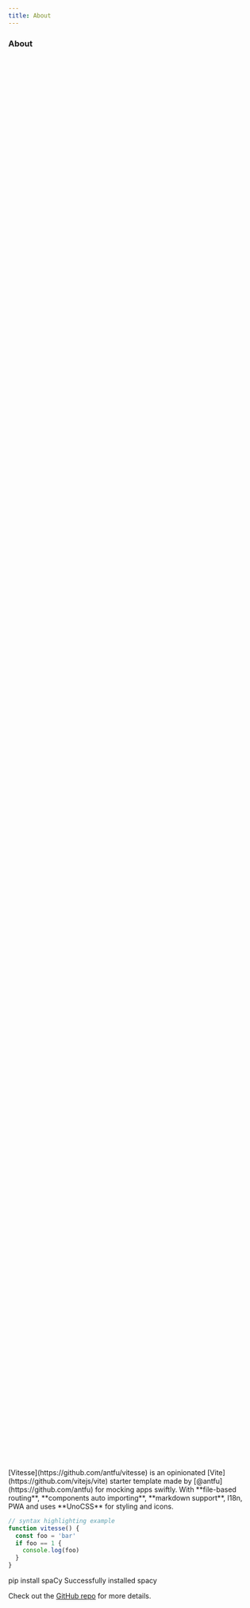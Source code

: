 ```yaml
---
title: About
---
```


<div class="text-center">
  <!-- You can use Vue components inside markdown -->
  <h3>About</h3>
</div>


<div>
<div i-bi-aspect-ratio class="text-4xl -mb-6 m-auto" /><br>
<div i-bi-aspect-ratio-fill class="text-4xl -mb-6 m-auto" /><br>
<div i-bi-at class="text-4xl -mb-6 m-auto" /><br>
<div i-bi-award class="text-4xl -mb-6 m-auto" /><br>
<div i-bi-award-fill class="text-4xl -mb-6 m-auto" /><br>
<div i-bi-bezier class="text-4xl -mb-6 m-auto" /><br>
<div i-bi-bezier2 class="text-4xl -mb-6 m-auto" /><br>
<div i-bi-briefcase class="text-4xl -mb-6 m-auto" /><br>
<div i-bi-briefcase class="text-4xl -mb-6 m-auto" /><br>
<div i-bi-briefcase-fill class="text-4xl -mb-6 m-auto" /><br>
<div i-bi-brush class="text-4xl -mb-6 m-auto" /><br>
<div i-bi-brush-fill class="text-4xl -mb-6 m-auto" /><br>
<div i-bi-bug class="text-4xl -mb-6 m-auto" /><br>
<div i-bi-bug-fill class="text-4xl -mb-6 m-auto" /><br>
<div i-bi-calendar class="text-4xl -mb-6 m-auto" /><br>
<div i-bi-calendar-check class="text-4xl -mb-6 m-auto" /><br>
<div i-bi-calendar3 class="text-4xl -mb-6 m-auto" /><br>
<div i-bi-calendar4 class="text-4xl -mb-6 m-auto" /><br>
<div i-bi-card-checklist class="text-4xl -mb-6 m-auto" /><br>
<div i-bi-cast class="text-4xl -mb-6 m-auto" /><br>
<div i-bi-chat-left-text class="text-4xl -mb-6 m-auto" /><br>
<div i-bi-chat-text class="text-4xl -mb-6 m-auto" /><br>
<div i-bi-check class="text-4xl -mb-6 m-auto" /><br>
<div i-bi-chevron-compact-right class="text-4xl -mb-6 m-auto" /><br>
<div i-bi-chevron-right class="text-4xl -mb-6 m-auto" /><br>
<div i-bi-clock class="text-4xl -mb-6 m-auto" /><br>
<div i-bi-code class="text-4xl -mb-6 m-auto" /><br>
<div i-bi-code-slash class="text-4xl -mb-6 m-auto" /><br>
<div i-bi-code-square class="text-4xl -mb-6 m-auto" /><br>
<div i-bi-controller class="text-4xl -mb-6 m-auto" /><br>
<div i-bi-database class="text-4xl -mb-6 m-auto" /><br>
<div i-bi-device-hdd class="text-4xl -mb-6 m-auto" /><br>
<div i-bi-device-ssd class="text-4xl -mb-6 m-auto" /><br>
<div i-bi-display class="text-4xl -mb-6 m-auto" /><br>
<div i-bi-easel class="text-4xl -mb-6 m-auto" /><br>
<div i-bi-easel2 class="text-4xl -mb-6 m-auto" /><br>
<div i-bi-envelope-at class="text-4xl -mb-6 m-auto" /><br>
<div i-bi-ethernet class="text-4xl -mb-6 m-auto" /><br>
<div i-bi-geo-alt class="text-4xl -mb-6 m-auto" /><br>
<div i-bi-git class="text-4xl -mb-6 m-auto" /><br>
<div i-bi-github class="text-4xl -mb-6 m-auto" /><br>
<div i-bi-globe2 class="text-4xl -mb-6 m-auto" /><br>
<div i-bi-gpu-card class="text-4xl -mb-6 m-auto" /><br>
<div i-bi-hammer class="text-4xl -mb-6 m-auto" /><br>
<div i-bi-info class="text-4xl -mb-6 m-auto" /><br>
<div i-bi-info-lg class="text-4xl -mb-6 m-auto" /><br>
<div i-bi-instagram class="text-4xl -mb-6 m-auto" /><br>
<div i-bi-journal-bookmark class="text-4xl -mb-6 m-auto" /><br>
<div i-bi-journal-code class="text-4xl -mb-6 m-auto" /><br>
<div i-bi-joystick class="text-4xl -mb-6 m-auto" /><br>
<div i-bi-keyboard class="text-4xl -mb-6 m-auto" /><br>
<div i-bi-laptop class="text-4xl -mb-6 m-auto" /><br>
<div i-bi-link class="text-4xl -mb-6 m-auto" /><br>
<div i-bi-link-45deg class="text-4xl -mb-6 m-auto" /><br>
<div i-bi-linkedin class="text-4xl -mb-6 m-auto" /><br>
<div i-bi-memory class="text-4xl -mb-6 m-auto" /><br>
<div i-bi-modem class="text-4xl -mb-6 m-auto" /><br>
<div i-bi-mortarboard class="text-4xl -mb-6 m-auto" /><br>
<div i-bi-mortarboard-fill class="text-4xl -mb-6 m-auto" /><br>
<div i-bi-motherboard class="text-4xl -mb-6 m-auto" /><br>
<div i-bi-mouse class="text-4xl -mb-6 m-auto" /><br>
<div i-bi-mouse2 class="text-4xl -mb-6 m-auto" /><br>
<div i-bi-music-note class="text-4xl -mb-6 m-auto" /><br>
<div i-bi-music-note-beamed class="text-4xl -mb-6 m-auto" /><br>
<div i-bi-nut class="text-4xl -mb-6 m-auto" /><br>
<div i-bi-paint-bucket class="text-4xl -mb-6 m-auto" /><br>
<div i-bi-palette class="text-4xl -mb-6 m-auto" /><br>
<div i-bi-palette2 class="text-4xl -mb-6 m-auto" /><br>
<div i-bi-paragraph class="text-4xl -mb-6 m-auto" /><br>
<div i-bi-patch-check class="text-4xl -mb-6 m-auto" /><br>
<div i-bi-pencil class="text-4xl -mb-6 m-auto" /><br>
<div i-bi-pencil-square class="text-4xl -mb-6 m-auto" /><br>
<div i-bi-person class="text-4xl -mb-6 m-auto" /><br>
<div i-bi-person-badge class="text-4xl -mb-6 m-auto" /><br>
<div i-bi-person-badge-fill class="text-4xl -mb-6 m-auto" /><br>
<div i-bi-person-circle class="text-4xl -mb-6 m-auto" /><br>
<div i-bi-person-fill class="text-4xl -mb-6 m-auto" /><br>
<div i-bi-person-square class="text-4xl -mb-6 m-auto" /><br>
<div i-bi-person-vcard class="text-4xl -mb-6 m-auto" /><br>
<div i-bi-person-vcard-fill class="text-4xl -mb-6 m-auto" /><br>
<div i-bi-quote class="text-4xl -mb-6 m-auto" /><br>
<div i-bi-regex class="text-4xl -mb-6 m-auto" /><br>
<div i-bi-router class="text-4xl -mb-6 m-auto" /><br>
<div i-bi-router-fill class="text-4xl -mb-6 m-auto" /><br>
<div i-bi-screwdriver class="text-4xl -mb-6 m-auto" /><br>
<div i-bi-server class="text-4xl -mb-6 m-auto" /><br>
<div i-bi-slash class="text-4xl -mb-6 m-auto" /><br>
<div i-bi-slash-lg class="text-4xl -mb-6 m-auto" /><br>
<div i-bi-speedometer class="text-4xl -mb-6 m-auto" /><br>
<div i-bi-speedometer2 class="text-4xl -mb-6 m-auto" /><br>
<div i-bi-spotify class="text-4xl -mb-6 m-auto" /><br>
<div i-bi-telegram class="text-4xl -mb-6 m-auto" /><br>
<div i-bi-terminal class="text-4xl -mb-6 m-auto" /><br>
<div i-bi-terminal-fill class="text-4xl -mb-6 m-auto" /><br>
<div i-bi-tools class="text-4xl -mb-6 m-auto" /><br>
<div i-bi-translate class="text-4xl -mb-6 m-auto" /><br>
<div i-bi-trello class="text-4xl -mb-6 m-auto" /><br>
<div i-bi-twitter class="text-4xl -mb-6 m-auto" /><br>
<div i-bi-vector-pen class="text-4xl -mb-6 m-auto" /><br>
<div i-bi-wrench class="text-4xl -mb-6 m-auto" /><br>
<div i-bi-wrench-adjustable class="text-4xl -mb-6 m-auto" /><br>
<div i-bi-x-diamond-fill class="text-4xl -mb-6 m-auto" /><br>
</div>

<div>
<div i-carbon-branch class="text-4xl -mb-6 m-auto" /><br>
<div i-carbon-build-tool class="text-4xl -mb-6 m-auto" /><br>
<div i-carbon-calendar class="text-4xl -mb-6 m-auto" /><br>
<div i-carbon-certificate class="text-4xl -mb-6 m-auto" /><br>
<div i-carbon-chart-network class="text-4xl -mb-6 m-auto" /><br>
<div i-carbon-chart-scatter class="text-4xl -mb-6 m-auto" /><br>
<div i-carbon-chat class="text-4xl -mb-6 m-auto" /><br>
<div i-carbon-chevron-right class="text-4xl -mb-6 m-auto" /><br>
<div i-carbon-closed-caption-alt class="text-4xl -mb-6 m-auto" /><br>
<div i-carbon-cloud-data-ops class="text-4xl -mb-6 m-auto" /><br>
<div i-carbon-code class="text-4xl -mb-6 m-auto" /><br>
<div i-carbon-cognitive class="text-4xl -mb-6 m-auto" /><br>
<div i-carbon-collapse-categories class="text-4xl -mb-6 m-auto" /><br>
<div i-carbon-color-palette class="text-4xl -mb-6 m-auto" /><br>
<div i-carbon-commit class="text-4xl -mb-6 m-auto" /><br>
<div i-carbon-communication-unified class="text-4xl -mb-6 m-auto" /><br>
<div i-carbon-construction class="text-4xl -mb-6 m-auto" /><br>
<div i-carbon-covariate class="text-4xl -mb-6 m-auto" /><br>
<div i-carbon-credentials class="text-4xl -mb-6 m-auto" /><br>
<div i-carbon-crop-growth class="text-4xl -mb-6 m-auto" /><br>
<div i-carbon-data-blob class="text-4xl -mb-6 m-auto" /><br>
<div i-carbon-data-diode class="text-4xl -mb-6 m-auto" /><br>
<div i-carbon-data-quality-definition class="text-4xl -mb-6 m-auto" /><br>
<div i-carbon-debug class="text-4xl -mb-6 m-auto" /><br>
<div i-carbon-document-horizontal class="text-4xl -mb-6 m-auto" /><br>
<div i-carbon-education class="text-4xl -mb-6 m-auto" /><br>
<div i-carbon-function-math class="text-4xl -mb-6 m-auto" /><br>
<div i-carbon-game-console class="text-4xl -mb-6 m-auto" /><br>
<div i-carbon-gamification class="text-4xl -mb-6 m-auto" /><br>
<div i-carbon-keyboard class="text-4xl -mb-6 m-auto" /><br>
<div i-carbon-linux class="text-4xl -mb-6 m-auto" /><br>
<div i-carbon-logo-github class="text-4xl -mb-6 m-auto" /><br>
<div i-carbon-logo-instagram class="text-4xl -mb-6 m-auto" /><br>
<div i-carbon-logo-linkedin class="text-4xl -mb-6 m-auto" /><br>
<div i-carbon-logo-python class="text-4xl -mb-6 m-auto" /><br>
<div i-carbon-logo-r-script class="text-4xl -mb-6 m-auto" /><br>
<div i-carbon-logo-slack class="text-4xl -mb-6 m-auto" /><br>
<div i-carbon-logo-twitter class="text-4xl -mb-6 m-auto" /><br>
<div i-carbon-logo-vue class="text-4xl -mb-6 m-auto" /><br>
<div i-carbon-machine-learning-model class="text-4xl -mb-6 m-auto" /><br>
<div i-carbon-meter-alt class="text-4xl -mb-6 m-auto" /><br>
<div i-carbon-microservices-1 class="text-4xl -mb-6 m-auto" /><br>
<div i-carbon-music class="text-4xl -mb-6 m-auto" /><br>
<div i-carbon-notebook class="text-4xl -mb-6 m-auto" /><br>
<div i-carbon-policy class="text-4xl -mb-6 m-auto" /><br>
<div i-carbon-portfolio class="text-4xl -mb-6 m-auto" /><br>
<div i-carbon-qq-plot class="text-4xl -mb-6 m-auto" /><br>
<div i-carbon-qr-code class="text-4xl -mb-6 m-auto" /><br>
<div i-carbon-quotes class="text-4xl -mb-6 m-auto" /><br>
<div i-carbon-recommend class="text-4xl -mb-6 m-auto" /><br>
<div i-carbon-screen class="text-4xl -mb-6 m-auto" /><br>
<div i-carbon-sprout class="text-4xl -mb-6 m-auto" /><br>
<div i-carbon-terminal class="text-4xl -mb-6 m-auto" /><br>
<div i-carbon-time-plot class="text-4xl -mb-6 m-auto" /><br>
<div i-carbon-tool-box class="text-4xl -mb-6 m-auto" /><br>
<div i-carbon-tools-alt class="text-4xl -mb-6 m-auto" /><br>
<div i-carbon-user class="text-4xl -mb-6 m-auto" /><br>
<div i-carbon-user-avatar class="text-4xl -mb-6 m-auto" /><br>
<div i-carbon-user-avatar-filled class="text-4xl -mb-6 m-auto" /><br>
<div i-carbon-user-avatar-filled-alt class="text-4xl -mb-6 m-auto" /><br>
<div i-carbon-uv-index class="text-4xl -mb-6 m-auto" /><br>
<div i-carbon-uv-index-filled class="text-4xl -mb-6 m-auto" /><br>
<div i-carbon-value-variable class="text-4xl -mb-6 m-auto" /><br>
<div i-carbon-vmdk-disk class="text-4xl -mb-6 m-auto" /><br>
<div i-carbon-wikis class="text-4xl -mb-6 m-auto" /><br>
</div>
[Vitesse](https://github.com/antfu/vitesse) is an opinionated [Vite](https://github.com/vitejs/vite) starter template made by [@antfu](https://github.com/antfu) for mocking apps swiftly. With **file-based routing**, **components auto importing**, **markdown support**, I18n, PWA and uses **UnoCSS** for styling and icons.

```js
// syntax highlighting example
function vitesse() {
  const foo = 'bar'
  if foo == 1 {
    console.log(foo)
  }
}
```

<v-termynal class="nord-termynal" restartButton=true forwardButton=true lazy=true typeDelay=75 lineDelay=1000>
<vt-input>pip install spaCy</vt-input>
<vt-progress  progressChar=. progressDelay=54 />
<vt-text>Successfully installed spacy</vt-text>
</v-termynal>

<style scoped>
.nord-termynal {
  --vt-color-bg: #2e3440;
  --vt-color-text: #ECEFF4;
  --vt-color-text-subtle: #66738e;
  --vt-color-btn: #5E81AC;
  --vt-color-btn-hover: #81A1C1;
}
</style>

Check out the [GitHub repo](https://github.com/antfu/vitesse) for more details.
